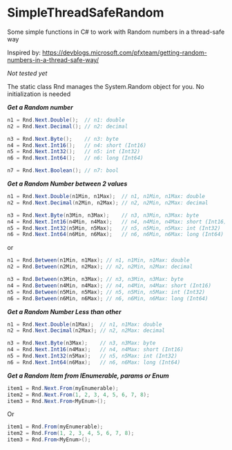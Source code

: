 # SimpleThreadSafeRandom
Some simple functions in C# to work with Random numbers in a thread-safe way

Inspired by: https://devblogs.microsoft.com/pfxteam/getting-random-numbers-in-a-thread-safe-way/

*Not tested yet*

The static class Rnd manages the System.Random object for you. No initialization is needed

***Get a Random number***
```csharp
n1 = Rnd.Next.Double();  // n1: double 
n2 = Rnd.Next.Decimal(); // n2: decimal

n3 = Rnd.Next.Byte();    // n3: byte
n4 = Rnd.Next.Int16();   // n4: short (Int16)
n5 = Rnd.Next.Int32();   // n5: int (Int32)
n6 = Rnd.Next.Int64();   // n6: long (Int64)

n7 = Rnd.Next.Boolean(); // n7: bool
```

***Get a Random Number between 2 values***
```csharp
n1 = Rnd.Next.Double(n1Min, n1Max);  // n1, n1Min, n1Max: double
n2 = Rnd.Next.Decimal(n2Min, n2Max); // n2, n2Min, n2Max: decimal

n3 = Rnd.Next.Byte(n3Min, n3Max);    // n3, n3Min, n3Max: byte
n4 = Rnd.Next.Int16(n4Min, n4Max);   // n4, n4Min, n4Max: short (Int16)
n5 = Rnd.Next.Int32(n5Min, n5Max);   // n5, n5Min, n5Max: int (Int32)
n6 = Rnd.Next.Int64(n6Min, n6Max);   // n6, n6Min, n6Max: long (Int64)
```
or
```csharp
n1 = Rnd.Between(n1Min, n1Max); // n1, n1Min, n1Max: double
n2 = Rnd.Between(n2Min, n2Max); // n2, n2Min, n2Max: decimal

n3 = Rnd.Between(n3Min, n3Max); // n3, n3Min, n3Max: byte
n4 = Rnd.Between(n4Min, n4Max); // n4, n4Min, n4Max: short (Int16)
n5 = Rnd.Between(n5Min, n5Max); // n5, n5Min, n5Max: int (Int32)
n6 = Rnd.Between(n6Min, n6Max); // n6, n6Min, n6Max: long (Int64)
```

***Get a Random Number Less than other***
```csharp
n1 = Rnd.Next.Double(n1Max);  // n1, n1Max: double
n2 = Rnd.Next.Decimal(n2Max); // n2, n2Max: decimal

n3 = Rnd.Next.Byte(n3Max);    // n3, n3Max: byte
n4 = Rnd.Next.Int16(n4Max);   // n4, n4Max: short (Int16)
n5 = Rnd.Next.Int32(n5Max);   // n5, n5Max: int (Int32)
n6 = Rnd.Next.Int64(n6Max);   // n6, n6Max: long (Int64)
```

***Get a Random Item from IEnumerable, params or Enum***
```csharp
item1 = Rnd.Next.From(myEnumerable);
item2 = Rnd.Next.From(1, 2, 3, 4, 5, 6, 7, 8);
item3 = Rnd.Next.From<MyEnum>();
```
Or
```csharp
item1 = Rnd.From(myEnumerable);
item2 = Rnd.From(1, 2, 3, 4, 5, 6, 7, 8);
item3 = Rnd.From<MyEnum>();
```
